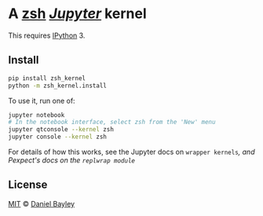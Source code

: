 A [zsh] _[Jupyter]_ kernel
==========================
This requires [IPython] 3.

Install
-------
~~~ sh
pip install zsh_kernel
python -m zsh_kernel.install
~~~

To use it, run one of:
~~~ sh
jupyter notebook
# In the notebook interface, select zsh from the 'New' menu
jupyter qtconsole --kernel zsh
jupyter console --kernel zsh
~~~

For details of how this works, see the Jupyter docs on `wrapper kernels`_, and
Pexpect's docs on the `replwrap module`_


License
-------
[MIT] © [Daniel Bayley]

[MIT]:              LICENSE.md
[Daniel Bayley]:    https://github.com/danielbayley

[zsh]:              http://zsh.org
[ipython]:          https://ipython.readthedocs.io
[jupyter]:          http://jupyter.org

[wrapper]:          http://jupyter-client.readthedocs.org/en/latest/wrapperkernels.html
[pexpect]:          http://pexpect.readthedocs.org/en/latest/api/replwrap.html

